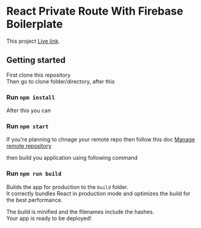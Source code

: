 # React Private Route With Firebase Boilerplate

This project [Live link](https://fir-auth-ruhul.web.app/).

## Getting started 

First clone this repository </br>
Then go to clone folder/directory, after this

### Run `npm install`

After this you can 

### Run `npm start`

If you're planning to chnage your remote repo then follow this doc [Manage remote repository](https://docs.github.com/en/get-started/getting-started-with-git/managing-remote-repositories)

then build you application using following command

### Run `npm run build`

Builds the app for production to the `build` folder.\
It correctly bundles React in production mode and optimizes the build for the best performance.

The build is minified and the filenames include the hashes.\
Your app is ready to be deployed!
